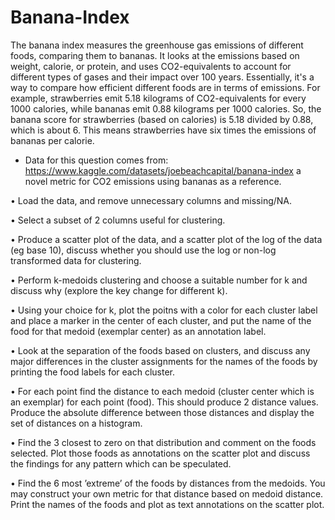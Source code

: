 # Banana-Index
The banana index measures the greenhouse gas emissions of different foods, comparing them to bananas. It looks at the emissions based on weight, calorie, or protein, and uses CO2-equivalents to account for different types of gases and their impact over 100 years. Essentially, it's a way to compare how efficient different foods are in terms of emissions. For example, strawberries emit 5.18 kilograms of CO2-equivalents for every 1000 calories, while bananas emit 0.88 kilograms per 1000 calories. So, the banana score for strawberries (based on calories) is 5.18 divided by 0.88, which is about 6. This means strawberries have six times the emissions of bananas per calorie.

- Data for this question comes from:
https://www.kaggle.com/datasets/joebeachcapital/banana-index
a novel metric for CO2 emissions using bananas as a reference.

• Load the data, and remove unnecessary columns and missing/NA.

• Select a subset of 2 columns useful for clustering.

• Produce a scatter plot of the data, and a scatter plot of the log of the data (eg base 10), discuss whether you should use the log or non-log transformed data for clustering.

• Perform k-medoids clustering and choose a suitable number for k and discuss why (explore the key change for different k).

• Using your choice for k, plot the poitns with a color for each cluster label and place a marker in the center of each cluster, and put the name of the food for that medoid (exemplar center) as an annotation label.

• Look at the separation of the foods based on clusters, and discuss any major differences in the cluster assignments for the names of the foods by printing the food labels for each cluster.

• For each point find the distance to each medoid (cluster center which is an exemplar) for each point (food). This should produce 2 distance values. Produce the absolute difference between those distances and display the set of distances on a histogram.

• Find the 3 closest to zero on that distribution and comment on the foods selected. Plot those foods as annotations on the scatter plot and discuss the findings for any pattern which can be speculated.

• Find the 6 most ’extreme’ of the foods by distances from the medoids. You may construct your own metric for that distance based on medoid distance. Print the names of the foods and plot as text annotations on the scatter plot.
